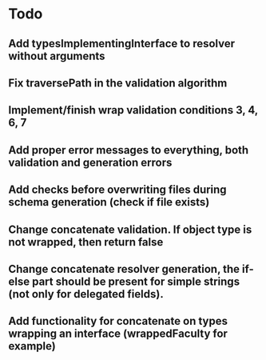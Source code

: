# Todo

## Add typesImplementingInterface to resolver without arguments

## Fix traversePath in the validation algorithm

## Implement/finish wrap validation conditions 3, 4, 6, 7

## Add proper error messages to everything, both validation and generation errors

## Add checks before overwriting files during schema generation (check if file exists)

## Change concatenate validation. If object type is not wrapped, then return false

## Change concatenate resolver generation, the if-else part should be present for simple strings (not only for delegated fields).

## Add functionality for concatenate on types wrapping an interface (wrappedFaculty for example)
